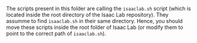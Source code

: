 The scripts present in this folder are calling the `isaaclab.sh` script (which is located inside the root directory of the Isaac Lab repository). They assumme to find `isaaclab.sh` in their same directory. Hence, you should move these scripts inside the root folder of Isaac Lab (or modify them to point to the correct path of `isaaclab.sh`).